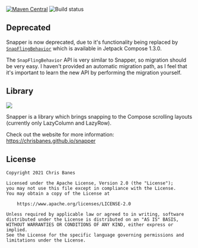 [![Maven Central](https://img.shields.io/maven-central/v/dev.chrisbanes.snapper/snapper)](https://search.maven.org/search?q=g:dev.chrisbanes.snapper) ![Build status](https://github.com/chrisbanes/snapper/actions/workflows/build.yml/badge.svg)

## Deprecated

Snapper is now deprecated, due to it's functionality being replaced by [`SnapFlingBehavior`](https://developer.android.com/reference/kotlin/androidx/compose/foundation/gestures/snapping/SnapFlingBehavior) which is available in Jetpack Compose 1.3.0.

The `SnapFlingBehavior` API is very similar to Snapper, so migration should be very easy. I haven't provided an automatic migration path, as I feel that it's important to learn the new API by performing the migration yourself.

## Library

![](docs/assets/header.png)

Snapper is a library which brings snapping to the Compose scrolling layouts (currently only LazyColumn and LazyRow).

Check out the website for more information: https://chrisbanes.github.io/snapper

## License

```
Copyright 2021 Chris Banes
 
Licensed under the Apache License, Version 2.0 (the "License");
you may not use this file except in compliance with the License.
You may obtain a copy of the License at

    https://www.apache.org/licenses/LICENSE-2.0

Unless required by applicable law or agreed to in writing, software
distributed under the License is distributed on an "AS IS" BASIS,
WITHOUT WARRANTIES OR CONDITIONS OF ANY KIND, either express or implied.
See the License for the specific language governing permissions and
limitations under the License.
```